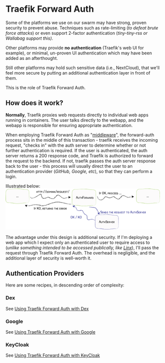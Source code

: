 # Traefik Forward Auth

Some of the platforms we use on our swarm may have strong, proven security to prevent abuse. Techniques such as rate-limiting (*to defeat brute force attacks*) or even support 2-factor authentication (*tiny-tiny-rss or Wallabag support this)*.

Other platforms may provide **no authentication** (Traefik's web UI for example), or minimal, un-proven UI authentication which may have been added as an afterthought.

Still other platforms may hold such sensitive data (i.e., NextCloud), that we'll feel more secure by putting an additional authentication layer in front of them.

This is the role of Traefik Forward Auth.

## How does it work?

**Normally**, Traefik proxies web requests directly to individual web apps running in containers. The user talks directly to the webapp, and the webapp is responsible for ensuring appropriate authentication.

When employing Traefik Forward Auth as "[middleware](https://doc.traefik.io/traefik/middlewares/forwardauth/)", the forward-auth process sits in the middle of this transaction - traefik receives the incoming request, "checks in" with the auth server to determine whether or not further authentication is required. If the user is authenticated, the auth server returns a 200 response code, and Traefik is authorized to forward the request to the backend. If not, traefik passes the auth server response back to the user - this process will usually direct the user to an authentication provider (_GitHub, Google, etc_), so that they can perform a login.

Illustrated below:
![Traefik Forward Auth](../images/traefik-forward-auth.png)

The advantage under this design is additional security. If I'm deploying a web app which I expect only an authenticated user to require access to (*unlike something intended to be accessed publically, like [Linx](/recipes/linx/)*), I'll pass the request through Traefik Forward Auth. The overhead is negligible, and the additional layer of security is well-worth it.

## Authentication Providers

Here are some recipes, in descending order of complexity:

### Dex

See [Using Traefik Forward Auth with Dex](/recipes/traefik-forward-auth/dex/)

### Google

See [Using Traefik Forward Auth with Google](/recipes/traefik-forward-auth/google/)

### KeyCloak

See [Using Traefik Forward Auth with KeyCloak](/recipes/traefik-forward-auth/keycloak/)
